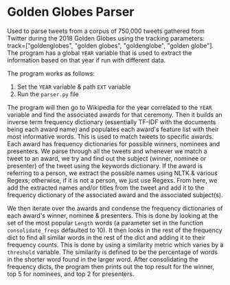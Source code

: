 # Golden Globes Parser


Used to parse tweets from a corpus of 750,000 tweets gathered from Twitter during the 2018 Golden Globes using the tracking parameters: track=["goldenglobes", "golden globes", "goldenglobe", "golden globe"]. The program has a global `YEAR` variable that is used to extract the information based on that year if run with different data. 

The program works as follows:

1. Set the `YEAR` variable & path `EXT` variable 
2. Run the `parser.py` file


The program will then go to Wikipedia for the year correlated to the `YEAR` variable and find the associated awards for that ceremony. Then it builds an inverse term frequency dictionary (essentially TF-IDF with the documents being each award name) and populates each award's feature list with their most informative words. This is used to match tweets to specific awards. Each award has frequency dictionaries for possible winners, nominees and presenters. We parse through all the tweets and whenever we match a tweet to an award, we try and find out the subject (winner, nominee or presenter) of the tweet using the keywords dictionary. If the award is referring to a person, we extract the possible names using NLTK & various Regexs; otherwise, if it is not a person, we just use Regexs. From here, we add the extracted names and/or titles from the tweet and add it to the frequency dictionary of the associated award and the associated subject(s). 


We then iterate over the awards and condense the frequency dictionaries of each award's winner, nominee & presenters. This is done by looking at the set of the most popular `Length` words (a parameter set in the function `consolidate_freqs`  defaulted to 10). It then looks in the rest of the frequency dict to find all similar words in the rest of the dict and adding it to their frequency counts. This is done by using a similarity metric which varies by a 	`threshold` variable. The similarity is defined to be the percentage of words in the shorter word found in the larger word. After consolidating the frequency dicts, the program then prints out the top result for the winner, top 5 for nominees, and top 2 for presenters. 
